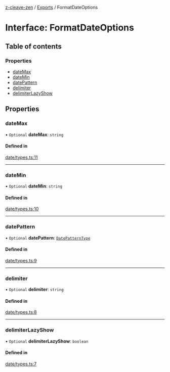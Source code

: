 [z-cleave-zen](../README.md) / [Exports](../modules.md) / FormatDateOptions

# Interface: FormatDateOptions

## Table of contents

### Properties

- [dateMax](FormatDateOptions.md#datemax)
- [dateMin](FormatDateOptions.md#datemin)
- [datePattern](FormatDateOptions.md#datepattern)
- [delimiter](FormatDateOptions.md#delimiter)
- [delimiterLazyShow](FormatDateOptions.md#delimiterlazyshow)

## Properties

### dateMax

• `Optional` **dateMax**: `string`

#### Defined in

[date/types.ts:11](https://github.com/adnzaki/cleave-zen/blob/22b1d89/src/date/types.ts#L11)

___

### dateMin

• `Optional` **dateMin**: `string`

#### Defined in

[date/types.ts:10](https://github.com/adnzaki/cleave-zen/blob/22b1d89/src/date/types.ts#L10)

___

### datePattern

• `Optional` **datePattern**: [`DatePatternType`](../modules.md#datepatterntype)

#### Defined in

[date/types.ts:9](https://github.com/adnzaki/cleave-zen/blob/22b1d89/src/date/types.ts#L9)

___

### delimiter

• `Optional` **delimiter**: `string`

#### Defined in

[date/types.ts:8](https://github.com/adnzaki/cleave-zen/blob/22b1d89/src/date/types.ts#L8)

___

### delimiterLazyShow

• `Optional` **delimiterLazyShow**: `boolean`

#### Defined in

[date/types.ts:7](https://github.com/adnzaki/cleave-zen/blob/22b1d89/src/date/types.ts#L7)
